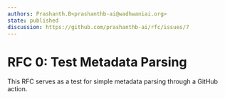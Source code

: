 ```yaml
---
authors: Prashanth.B<prashanthb-ai@wadhwaniai.org>
state: published
discussion: https://github.com/prashanthb-ai/rfc/issues/7
---
```


# RFC 0: Test Metadata Parsing

This RFC serves as a test for simple metadata parsing through a GitHub action.
